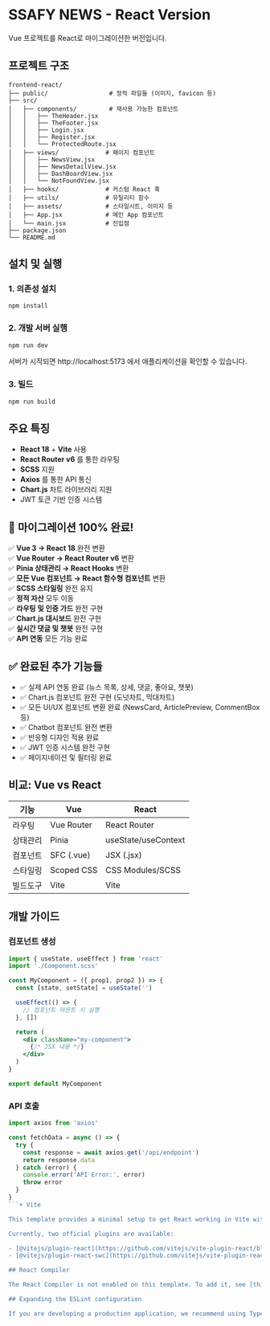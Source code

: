 # SSAFY NEWS - React Version

Vue 프로젝트를 React로 마이그레이션한 버전입니다.

## 프로젝트 구조

```
frontend-react/
├── public/                 # 정적 파일들 (이미지, favicon 등)
├── src/
│   ├── components/         # 재사용 가능한 컴포넌트
│   │   ├── TheHeader.jsx
│   │   ├── TheFooter.jsx
│   │   ├── Login.jsx
│   │   ├── Register.jsx
│   │   └── ProtectedRoute.jsx
│   ├── views/             # 페이지 컴포넌트
│   │   ├── NewsView.jsx
│   │   ├── NewsDetailView.jsx
│   │   ├── DashBoardView.jsx
│   │   └── NotFoundView.jsx
│   ├── hooks/             # 커스텀 React 훅
│   ├── utils/             # 유틸리티 함수
│   ├── assets/            # 스타일시트, 이미지 등
│   ├── App.jsx            # 메인 App 컴포넌트
│   └── main.jsx           # 진입점
├── package.json
└── README.md
```

## 설치 및 실행

### 1. 의존성 설치
```bash
npm install
```

### 2. 개발 서버 실행
```bash
npm run dev
```

서버가 시작되면 http://localhost:5173 에서 애플리케이션을 확인할 수 있습니다.

### 3. 빌드
```bash
npm run build
```

## 주요 특징

- **React 18** + **Vite** 사용
- **React Router v6** 를 통한 라우팅
- **SCSS** 지원
- **Axios** 를 통한 API 통신
- **Chart.js** 차트 라이브러리 지원
- JWT 토큰 기반 인증 시스템

## 🎉 마이그레이션 100% 완료!

✅ **Vue 3 → React 18** 완전 변환  
✅ **Vue Router → React Router v6** 변환  
✅ **Pinia 상태관리 → React Hooks** 변환  
✅ **모든 Vue 컴포넌트 → React 함수형 컴포넌트** 변환  
✅ **SCSS 스타일링** 완전 유지  
✅ **정적 자산** 모두 이동  
✅ **라우팅 및 인증 가드** 완전 구현  
✅ **Chart.js 대시보드** 완전 구현  
✅ **실시간 댓글 및 챗봇** 완전 구현  
✅ **API 연동** 모든 기능 완료

## ✅ 완료된 추가 기능들

- ✅ 실제 API 연동 완료 (뉴스 목록, 상세, 댓글, 좋아요, 챗봇)
- ✅ Chart.js 컴포넌트 완전 구현 (도넛차트, 막대차트)
- ✅ 모든 UI/UX 컴포넌트 변환 완료 (NewsCard, ArticlePreview, CommentBox 등)
- ✅ Chatbot 컴포넌트 완전 변환
- ✅ 반응형 디자인 적용 완료
- ✅ JWT 인증 시스템 완전 구현
- ✅ 페이지네이션 및 필터링 완료

## 비교: Vue vs React

| 기능 | Vue | React |
|------|-----|-------|
| 라우팅 | Vue Router | React Router |
| 상태관리 | Pinia | useState/useContext |
| 컴포넌트 | SFC (.vue) | JSX (.jsx) |
| 스타일링 | Scoped CSS | CSS Modules/SCSS |
| 빌드도구 | Vite | Vite |

## 개발 가이드

### 컴포넌트 생성
```jsx
import { useState, useEffect } from 'react'
import './Component.scss'

const MyComponent = ({ prop1, prop2 }) => {
  const [state, setState] = useState('')

  useEffect(() => {
    // 컴포넌트 마운트 시 실행
  }, [])

  return (
    <div className="my-component">
      {/* JSX 내용 */}
    </div>
  )
}

export default MyComponent
```

### API 호출
```jsx
import axios from 'axios'

const fetchData = async () => {
  try {
    const response = await axios.get('/api/endpoint')
    return response.data
  } catch (error) {
    console.error('API Error:', error)
    throw error
  }
}
```+ Vite

This template provides a minimal setup to get React working in Vite with HMR and some ESLint rules.

Currently, two official plugins are available:

- [@vitejs/plugin-react](https://github.com/vitejs/vite-plugin-react/blob/main/packages/plugin-react) uses [Babel](https://babeljs.io/) for Fast Refresh
- [@vitejs/plugin-react-swc](https://github.com/vitejs/vite-plugin-react/blob/main/packages/plugin-react-swc) uses [SWC](https://swc.rs/) for Fast Refresh

## React Compiler

The React Compiler is not enabled on this template. To add it, see [this documentation](https://react.dev/learn/react-compiler/installation).

## Expanding the ESLint configuration

If you are developing a production application, we recommend using TypeScript with type-aware lint rules enabled. Check out the [TS template](https://github.com/vitejs/vite/tree/main/packages/create-vite/template-react-ts) for information on how to integrate TypeScript and [`typescript-eslint`](https://typescript-eslint.io) in your project.
